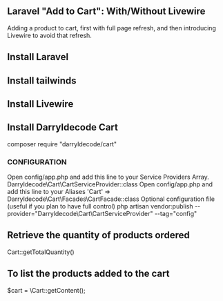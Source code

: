 ## Laravel "Add to Cart": With/Without Livewire
Adding a product to cart, first with full page refresh, and then introducing Livewire to avoid that refresh.

## Install Laravel

## Install tailwinds

## Install Livewire

## Install Darryldecode Cart
composer require "darryldecode/cart"

### CONFIGURATION
Open config/app.php and add this line to your Service Providers Array.
Darryldecode\Cart\CartServiceProvider::class
Open config/app.php and add this line to your Aliases
  'Cart' => Darryldecode\Cart\Facades\CartFacade::class
Optional configuration file (useful if you plan to have full control)
php artisan vendor:publish --provider="Darryldecode\Cart\CartServiceProvider" --tag="config"

## Retrieve the quantity of products ordered

Cart::getTotalQuantity()

## To list the products added to the cart

$cart = \Cart::getContent();